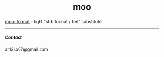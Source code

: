 <h1 align="center">moo</h1>


### 

[moo::format](https://ar13l-x07.github.io/moo/format.html) - light  "std::format / fmt" substitute.

---

<p align="left">
<h5 align="left">Contact</h5>

<p>ar13l.x07@gmail.com</p>

